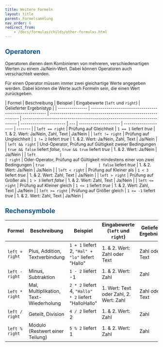 ```yaml
---
title: Weitere Formeln
layout: title
parent: Formelsammlung
nav_order: 6
redirect_from:
    - /docs/formulas/childs/other-formulas.html
---
```


## <span style="color:#0b5394">**Operatoren**</span>

Operatoren dienen dem Kombinieren von mehreren, verschiedenartigen Werten zu einem Ja/Nein-Wert. Dabei können Operatoren auch verschachtelt werden.

Für einen Operator müssen immer zwei gleichartige Werte angegeben werden. Dabei können die Werte auch Formeln sein, die einen Wert zurückgeben.

| Formel          | Beschreibung                                            | Beispiel                                                       | Eingabewerte (`left` und `right`)                                           | Gelieferter Ergebnistyp |
| --------------- | ------------------------------------------------------- | -------------------------------------------------------------- | --------------------------------------------------------------------------- | ----------------------- | --- | --------------------- | --------------------- | ------- |
| `left == right` | Prüfung auf Gleichheit                                  | `1 == 1` liefert _true_                                        | 1. & 2. Wert: Ja/Nein, Zahl, Text                                           | Ja/Nein                 |
| `left != right` | Prüfung auf Ungleichheit                                | `1 != 2` liefert _true_                                        | 1. & 2. Wert: Ja/Nein, Zahl, Text                                           | Ja/Nein                 |
| `left && right` | Und-Operator, Prüfung auf Gültigkeit zweier Bedingungen | `true && false` liefert _false_, `true && true` liefert _true_ | 1. & 2. Wert: Ja/Nein                                                       | Ja/Nein                 |
| `left           |                                                         | right`                                                         | Oder-Operator, Prüfung auf Gültigkeit mindestens einer von zwei Bedingungen | `true                   |     | false` liefert _true_ | 1. & 2. Wert: Ja/Nein | Ja/Nein |
| `left < right`  | Prüfung auf Kleiner als                                 | `1 < 3` liefert _true_                                         | 1. & 2. Wert: Zahl, Text                                                    | Ja/Nein                 |
| `left > right`  | Prüfung auf Größer als                                  | `1 > 3` liefert _false_                                        | 1. & 2. Wert: Zahl, Text                                                    | Ja/Nein                 |
| `left <= right` | Prüfung auf Kleiner gleich                              | `1 <= 1` liefert _true_                                        | 1. & 2. Wert: Zahl, Text                                                    | Ja/Nein                 |
| `left >= right` | Prüfung auf Größer gleich                               | `1 >= -1` liefert _true_                                       | 1. & 2. Wert: Zahl, Text                                                    | Ja/Nein                 |

## <span style="color:#0b5394">**Rechensymbole**</span>

| Formel         | Beschreibung                           | Beispiel                                              | Eingabewerte (`left` und `right`)      | Gelieferter Ergebnistyp |
| -------------- | -------------------------------------- | ----------------------------------------------------- | -------------------------------------- | ----------------------- |
| `left + right` | Plus, Addition, Textverbindung         | `1 + 1` liefert 2, `"Hal" + "lo"` liefert "Hallo"     | 1. & 2. Wert: Zahl oder Text           | Zahl oder Text          |
| `left - right` | Minus, Subtraktion                     | `1 - 2` liefert -1                                    | 1. & 2. Wert: Zahl                     | Zahl                    |
| `left * right` | Mal, Multiplikation, Text-Wiederholung | `2 * 2` liefert 4, `"Hallo" * 2` liefert "HalloHallo" | 1. Wert: Text oder Zahl, 2. Wert: Zahl | Zahl oder Text          |
| `left / right` | Geteilt, Division                      | `4 / 2` liefert 2                                     | 1. & 2. Wert: Zahl                     | Zahl                    |
| `left % right` | Modulo (Restwert einer Teilung)        | `5 % 2` liefert 1                                     | 1. & 2. Wert: Zahl                     | Zahl                    |

